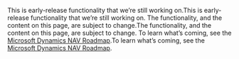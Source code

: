 <span data-ttu-id="a48c2-101">This is early-release functionality that we’re still working on.</span><span class="sxs-lookup"><span data-stu-id="a48c2-101">This is early-release functionality that we’re still working on.</span></span> <span data-ttu-id="a48c2-102">The functionality, and the content on this page, are subject to change.</span><span class="sxs-lookup"><span data-stu-id="a48c2-102">The functionality, and the content on this page, are subject to change.</span></span> <span data-ttu-id="a48c2-103">To learn what’s coming, see the [Microsoft Dynamics NAV Roadmap](https://go.microsoft.com/fwlink/?linkid=842139).</span><span class="sxs-lookup"><span data-stu-id="a48c2-103">To learn what’s coming, see the [Microsoft Dynamics NAV Roadmap](https://go.microsoft.com/fwlink/?linkid=842139).</span></span>